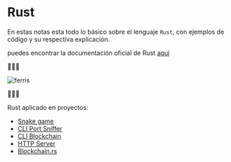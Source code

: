 # Rust

En estas notas esta todo lo básico sobre el lenguaje `Rust`, con ejemplos de código y su respectiva explicación.

puedes encontrar la documentación oficial de Rust [aquí](https://www.rust-lang.org/learn/get-started)

🦀🦀🦀

![ferris](https://i.redd.it/vp0a1tf4jc911.png)

🦀🦀🦀

Rust aplicado en proyectos:

- [Snake game](https://github.com/Dieg0Code/SnakeGame)
- [CLI Port Sniffer](https://github.com/Dieg0Code/Port_Sniffer_CLI)
- [CLI Blockchain](https://github.com/Dieg0Code/Rust_Blockchain)
- [HTTP Server](https://github.com/Dieg0Code/HTTPServer.rs)
- [Blockchain.rs](https://github.com/Dieg0Code/Blockchain.rs)
